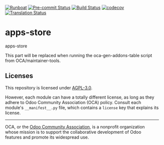 
[![Runboat](https://img.shields.io/badge/runboat-Try%20me-875A7B.png)](https://runboat.odoo-community.org/builds?repo=OCA/apps-store&target_branch=18.0)
[![Pre-commit Status](https://github.com/OCA/apps-store/actions/workflows/pre-commit.yml/badge.svg?branch=18.0)](https://github.com/OCA/apps-store/actions/workflows/pre-commit.yml?query=branch%3A18.0)
[![Build Status](https://github.com/OCA/apps-store/actions/workflows/test.yml/badge.svg?branch=18.0)](https://github.com/OCA/apps-store/actions/workflows/test.yml?query=branch%3A18.0)
[![codecov](https://codecov.io/gh/OCA/apps-store/branch/18.0/graph/badge.svg)](https://codecov.io/gh/OCA/apps-store)
[![Translation Status](https://translation.odoo-community.org/widgets/apps-store-18-0/-/svg-badge.svg)](https://translation.odoo-community.org/engage/apps-store-18-0/?utm_source=widget)

<!-- /!\ do not modify above this line -->

# apps-store

apps-store

<!-- /!\ do not modify below this line -->

<!-- prettier-ignore-start -->

[//]: # (addons)

This part will be replaced when running the oca-gen-addons-table script from OCA/maintainer-tools.

[//]: # (end addons)

<!-- prettier-ignore-end -->

## Licenses

This repository is licensed under [AGPL-3.0](LICENSE).

However, each module can have a totally different license, as long as they adhere to Odoo Community Association (OCA)
policy. Consult each module's `__manifest__.py` file, which contains a `license` key
that explains its license.

----
OCA, or the [Odoo Community Association](http://odoo-community.org/), is a nonprofit
organization whose mission is to support the collaborative development of Odoo features
and promote its widespread use.
